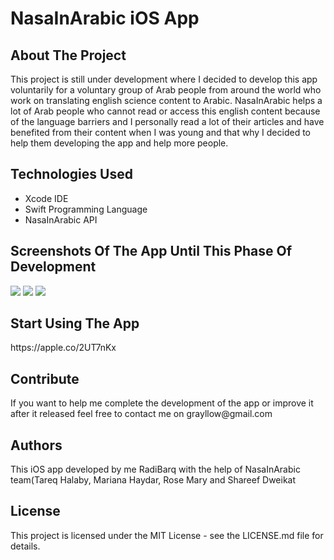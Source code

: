 <h1>NasaInArabic iOS App</h1>

<h2>About The Project</h2>
<p>This project is still under development where I decided to develop this app voluntarily for a voluntary group of Arab people from around the world who work on translating english science content to Arabic. NasaInArabic helps a lot of Arab people who cannot read or access this english content because of the language barriers and I personally read a lot of their articles and have benefited from their content when I was young and that why I decided to help them developing the app and help more people.</p>

<h2>Technologies Used</h2>
<ul>
  <li>Xcode IDE</li>
  <li>Swift Programming Language</li>
  <li>NasaInArabic API</li>
</ul>

<h2>Screenshots Of The App Until This Phase Of Development</h2>

<img src = "https://firebasestorage.googleapis.com/v0/b/chottky.appspot.com/o/App%20Screenshots%2FNasaInArabic%2F48368878_2230079770611055_1615476468635140096_n.png?alt=media&token=23ce2675-f1cf-432c-8981-ab74c71cc234"/>

<img src = "https://firebasestorage.googleapis.com/v0/b/chottky.appspot.com/o/App%20Screenshots%2FNasaInArabic%2F48087302_377960249658282_2945646888386297856_n.png?alt=media&token=b7c1bb60-3778-4cfd-a2ba-c5193f4d269e" />

<img src = "https://firebasestorage.googleapis.com/v0/b/chottky.appspot.com/o/App%20Screenshots%2FNasaInArabic%2F48357105_339501060196715_4791986726878838784_n.png?alt=media&token=9fe54a22-c8d8-4edf-b970-70c522c2fc83" />

<h2>Start Using The App</h2>
<p>https://apple.co/2UT7nKx</p>

<h2>Contribute</h2>
<p>If you want to help me complete the development of the app or improve it after it released feel free to contact me on grayllow@gmail.com</p>

<h2>Authors</h2>
<p>This iOS app developed by me RadiBarq with the help of NasaInArabic team(Tareq Halaby, Mariana Haydar, Rose Mary and Shareef Dweikat</p>

<h2>License</h2>
<p>This project is licensed under the MIT License - see the LICENSE.md file for details.</p>





